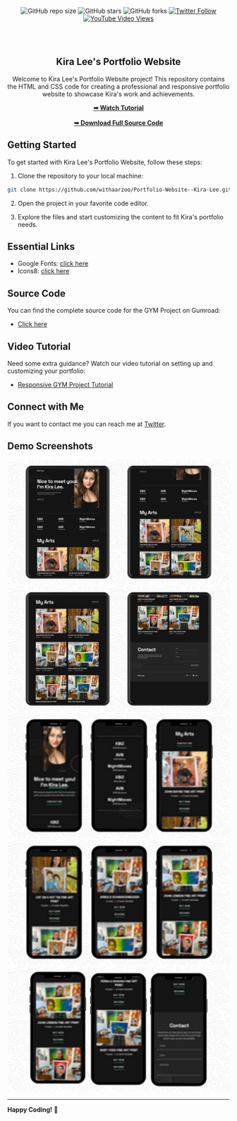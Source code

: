 <div align="center">
  
![GitHub repo size](https://img.shields.io/github/repo-size/withaarzoo/Portfolio-Website--Kira-Lee)
![GitHub stars](https://shields.io/github/stars/withaarzoo/Portfolio-Website--Kira-Lee?style=social)
![GitHub forks](https://shields.io/github/forks/withaarzoo/Portfolio-Website--Kira-Lee?style=social)
[![Twitter Follow](https://shields.io/twitter/follow/withaarzoo?style=social)](https://twitter.com/intent/follow?screen_name=withaarzoo)
[![YouTube Video Views](https://shields.io/youtube/views/SAu7e09vXoQ?style=social)](https://youtu.be/SAu7e09vXoQ)

  <br />
  <br />

  <h2 align="center">Kira Lee's Portfolio Website</h2>

  Welcome to Kira Lee's Portfolio Website project! This repository contains the HTML and CSS code for creating a professional and responsive portfolio website to showcase Kira's work and achievements.

  <div>
    <a href="https://youtu.be/3aYed6nMCcM"><strong>➥ Watch Tutorial</strong></a>
    <br>
    <br>
    <a href="https://youtu.be/3aYed6nMCcM"><strong>➥ Download Full Source Code</strong></a>
  </div>

</div>

## Getting Started

To get started with Kira Lee's Portfolio Website, follow these steps:

1. Clone the repository to your local machine:

```bash
git clone https://github.com/withaarzoo/Portfolio-Website--Kira-Lee.git
```

2. Open the project in your favorite code editor.

3. Explore the files and start customizing the content to fit Kira's portfolio needs.

## Essential Links

- Google Fonts: [click here](https://fonts.google.com/)
- Icons8: [click here](https://icons8.com/)

## Source Code

You can find the complete source code for the GYM Project on Gumroad:

- [Click here](https://rb.gy/anckws)

## Video Tutorial

Need some extra guidance? Watch our video tutorial on setting up and customizing your portfolio:

- [Responsive GYM Project Tutorial](https://youtu.be/3aYed6nMCcM)

## Connect with Me

If you want to contact me you can reach me at [Twitter](https://twitter.com/withaarzoo).

## Demo Screenshots

![Kira Lee Portfolio Desktop Demo](./readme-images/desktop1.png "Desktop Demo")
![Kira Lee Portfolio Desktop Demo](./readme-images/desktop2.png "Desktop Demo")
![Kira Lee Portfolio Mobile Demo](./readme-images/mobile1.png "Mobile Demo")
![Kira Lee Portfolio Mobile Demo](./readme-images/mobile2.png "Mobile Demo")
![Kira Lee Portfolio Mobile Demo](./readme-images/mobile3.png "Mobile Demo")

---

**Happy Coding!** 🚀
